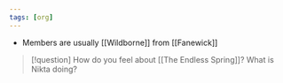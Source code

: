 ```yaml
---
tags: [org]
---
```


- Members are usually [[Wildborne]] from [[Fanewick]] 
> [!question] How do you feel about [[The Endless Spring]]? What is Nikta doing?
